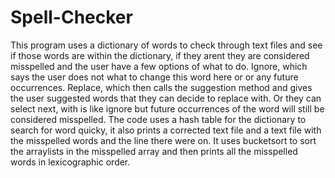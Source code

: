 # Spell-Checker

This program uses a dictionary of words to check through text files and see if those words are within the dictionary, if they arent they are considered 
misspelled and the user have a few options of what to do. Ignore, which says the user does not what to change this word here or or any future occurrences.
Replace, which then calls the suggestion method and gives the user suggested words that they can decide to replace with. Or they can select next, with is 
like ignore but future occurrences of the word will still be considered misspelled. The code uses a hash table for the dictionary to search for word 
quicky, it also prints a corrected text file and a text file with the misspelled words and the line there were on. It uses bucketsort to sort the arraylists
in the misspelled array and then prints all the misspelled words in lexicographic order.

